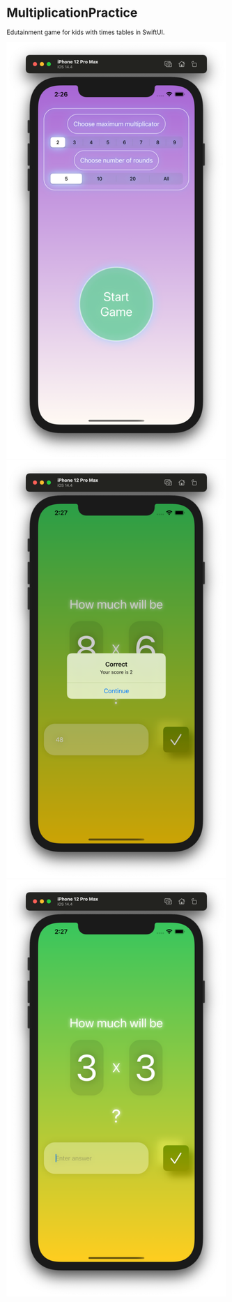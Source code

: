 # MultiplicationPractice

Edutainment game for kids with times tables in SwiftUI.

![alt text](https://github.com/vwf12/MultiplicationPractice/blob/master/Screenshots/Screenshot1.png)
![alt text](https://github.com/vwf12/MultiplicationPractice/blob/master/Screenshots/Screenshot2.png)
![alt text](https://github.com/vwf12/MultiplicationPractice/blob/master/Screenshots/Screenshot3.png)
